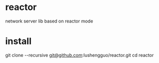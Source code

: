 # reactor
network server lib based on reactor mode

# install
git clone --recursive git@github.com:lushengguo/reactor.git
cd reactor
